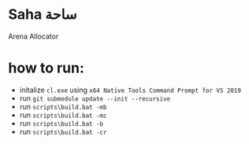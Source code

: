 # Saha ساحة 
Arena Allocator
# how to run:
- initalize `cl.exe` using `x64 Native Tools Command Prompt for VS 2019`
- run `git submodule update --init --recursive`
- run `scripts\build.bat -mb`
- run `scripts\build.bat -mc`
- run `scripts\build.bat -b`
- run `scripts\build.bat -cr`
